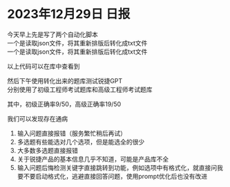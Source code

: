 # 2023年12月29日 日报
今天早上先是写了两个自动化脚本  
一个是读取json文件，将其重新排版后转化成txt文件  
一个是读取json文件，将其重新排版后转化成txt文件  

以上代码可以在库中查看到

然后下午使用转化出来的题库测试锐捷GPT  
分别使用了初级工程师考试题库和高级工程师考试题库

其中，初级正确率9/50，高级正确率19/50

我们可以发现存在通病

1. 输入问题直接报错（服务繁忙稍后再试）
2. 多选题有些能选对几个选项，但是能选全的很少
3. 大多数多选题直接报错
4. 关于锐捷产品的基本信息几乎不知道，可能是产品库不全
5. 输入问题后悔检测关键字直接跳转到功能，例如选项中有格式化，就直接问我要不要启动格式化，逃避直接回答问题，使用prompt优化后也没有改进
